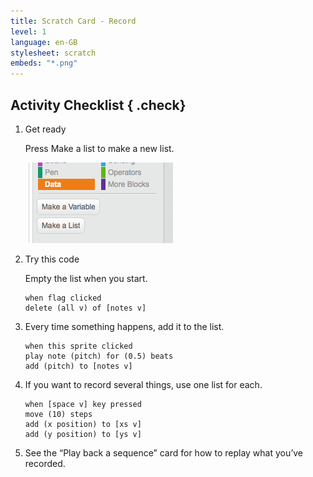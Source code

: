 ```yaml
---
title: Scratch Card - Record
level: 1
language: en-GB
stylesheet: scratch
embeds: "*.png"
---
```


## Activity Checklist { .check}

1.  Get ready

    Press Make a list to make a new list.

    ![](variable.png)


2.  Try this code
 
    Empty the list when you start.

    ```scratch
    when flag clicked
    delete (all v) of [notes v]
    ```

3.  Every time something happens, add it to the list.

    ```scratch
    when this sprite clicked
    play note (pitch) for (0.5) beats
    add (pitch) to [notes v]

    ```

4.  If you want to record several things, use one list for each.

    ```scratch
    when [space v] key pressed
    move (10) steps
    add (x position) to [xs v]
    add (y position) to [ys v]

    ```

6. See the “Play back a sequence” card for how to replay what you’ve recorded.
